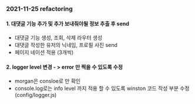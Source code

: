 ### 2021-11-25 refactoring

#### 1. 대댓글 기능 추가 및 추가 보내줘야될 정보 추출 후 send

- 대댓글 기능 생성, 조회, 삭제 라우터 생성
- 대댓글 작성한 유저의 닉네임, 프로필 사진 send
- 페이지 네이션 적용 (3개씩)

#### 2. logger level 변경 - > error 만 찍을 수 있도록 수정

- morgan은 consloe로 만 확인
- console.log로는 info level 까지 적용 할 수 있도록 winston 코드 작성 부분 수정(config/logger.js)
